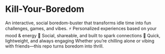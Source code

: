 # Kill-Your-Boredom
An interactive, social boredom-buster that transforms idle time into fun challenges, games, and vibes. ⚡ Personalized experiences based on your mood &amp; energy 🤝 Social, shareable, and built to spark connections 🎯 Quick, lightweight, and always engaging Whether you’re chilling alone or vibing with friends—this repo turns boredom into thrill.
